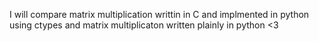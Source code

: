 I will compare matrix multiplication writtin in C and implmented in python
using ctypes and matrix multiplicaton written plainly in python <3 


